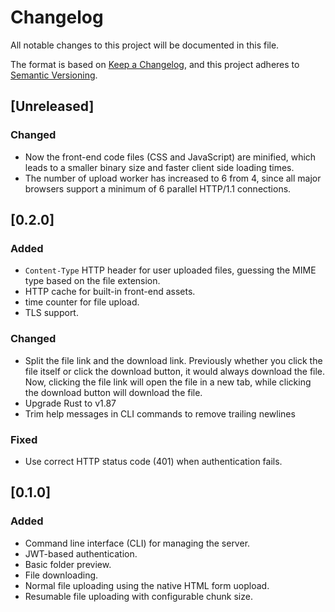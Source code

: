 # Changelog

All notable changes to this project will be documented in this file.

The format is based on [Keep a Changelog](https://keepachangelog.com/en/1.1.0/),
and this project adheres to [Semantic Versioning](https://semver.org/spec/v2.0.0.html).

## [Unreleased]

### Changed

- Now the front-end code files (CSS and JavaScript) are minified, which leads to a smaller binary size and faster client side loading times.
- The number of upload worker has increased to 6 from 4, since all major browsers support a minimum of 6 parallel HTTP/1.1 connections.

## [0.2.0]

### Added

- `Content-Type` HTTP header for user uploaded files, guessing the MIME type based on the file extension.
- HTTP cache for built-in front-end assets.
- time counter for file upload.
- TLS support.

### Changed

- Split the file link and the download link. Previously whether you click the file itself or click the download button, it would always download the file. Now, clicking the file link will open the file in a new tab, while clicking the download button will download the file.
- Upgrade Rust to v1.87
- Trim help messages in CLI commands to remove trailing newlines

### Fixed

- Use correct HTTP status code (401) when authentication fails.

## [0.1.0]

### Added

- Command line interface (CLI) for managing the server.
- JWT-based authentication.
- Basic folder preview.
- File downloading.
- Normal file uploading using the native HTML form uopload.
- Resumable file uploading with configurable chunk size.
